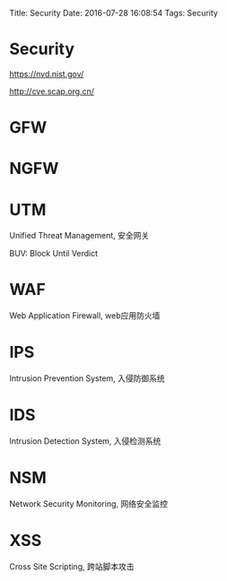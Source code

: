 Title: Security
Date: 2016-07-28 16:08:54
Tags: Security



# Security

<https://nvd.nist.gov/>

<http://cve.scap.org.cn/>

# GFW

# NGFW

# UTM

Unified Threat Management, 安全网关

BUV: Block Until Verdict

# WAF

Web Application Firewall, web应用防火墙

# IPS

Intrusion Prevention System, 入侵防御系统

# IDS

Intrusion Detection System, 入侵检测系统

# NSM

Network Security Monitoring, 网络安全监控

# XSS

Cross Site Scripting, 跨站脚本攻击

